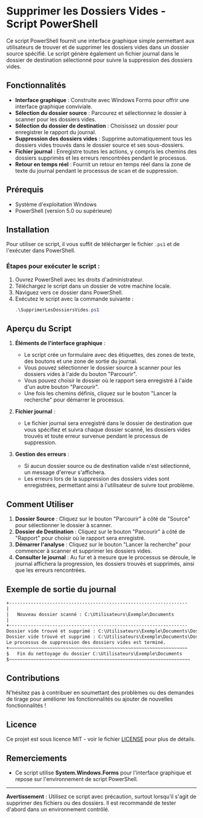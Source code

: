 
# Supprimer les Dossiers Vides - Script PowerShell

Ce script PowerShell fournit une interface graphique simple permettant aux utilisateurs de trouver et de supprimer les dossiers vides dans un dossier source spécifié. Le script génère également un fichier journal dans le dossier de destination sélectionné pour suivre la suppression des dossiers vides.

## Fonctionnalités
- **Interface graphique** : Construite avec Windows Forms pour offrir une interface graphique conviviale.
- **Sélection du dossier source** : Parcourez et sélectionnez le dossier à scanner pour les dossiers vides.
- **Sélection du dossier de destination** : Choisissez un dossier pour enregistrer le rapport du journal.
- **Suppression des dossiers vides** : Supprime automatiquement tous les dossiers vides trouvés dans le dossier source et ses sous-dossiers.
- **Fichier journal** : Enregistre toutes les actions, y compris les chemins des dossiers supprimés et les erreurs rencontrées pendant le processus.
- **Retour en temps réel** : Fournit un retour en temps réel dans la zone de texte du journal pendant le processus de scan et de suppression.

## Prérequis
- Système d'exploitation Windows
- PowerShell (version 5.0 ou supérieure)

## Installation
Pour utiliser ce script, il vous suffit de télécharger le fichier `.ps1` et de l'exécuter dans PowerShell.

### Étapes pour exécuter le script :
1. Ouvrez PowerShell avec les droits d'administrateur.
2. Téléchargez le script dans un dossier de votre machine locale.
3. Naviguez vers ce dossier dans PowerShell.
4. Exécutez le script avec la commande suivante :
   ```powershell
   .\SupprimerLesDossiersVides.ps1
   ```

## Aperçu du Script
1. **Éléments de l'interface graphique** :
   - Le script crée un formulaire avec des étiquettes, des zones de texte, des boutons et une zone de sortie du journal.
   - Vous pouvez sélectionner le dossier source à scanner pour les dossiers vides à l'aide du bouton "Parcourir".
   - Vous pouvez choisir le dossier où le rapport sera enregistré à l'aide d'un autre bouton "Parcourir".
   - Une fois les chemins définis, cliquez sur le bouton "Lancer la recherche" pour démarrer le processus.

2. **Fichier journal** :
   - Le fichier journal sera enregistré dans le dossier de destination que vous spécifiez et suivra chaque dossier scanné, les dossiers vides trouvés et toute erreur survenue pendant le processus de suppression.

3. **Gestion des erreurs** :
   - Si aucun dossier source ou de destination valide n'est sélectionné, un message d'erreur s'affichera.
   - Les erreurs lors de la suppression des dossiers vides sont enregistrées, permettant ainsi à l'utilisateur de suivre tout problème.

## Comment Utiliser
1. **Dossier Source** : Cliquez sur le bouton "Parcourir" à côté de "Source" pour sélectionner le dossier à scanner.
2. **Dossier de Destination** : Cliquez sur le bouton "Parcourir" à côté de "Rapport" pour choisir où le rapport sera enregistré.
3. **Démarrer l'analyse** : Cliquez sur le bouton "Lancer la recherche" pour commencer à scanner et supprimer les dossiers vides.
4. **Consulter le journal** : Au fur et à mesure que le processus se déroule, le journal affichera la progression, les dossiers trouvés et supprimés, ainsi que les erreurs rencontrées.

## Exemple de sortie du journal
```txt
+------------------------------------------------------------------
|
|   Nouveau dossier scanné : C:\Utilisateurs\Exemple\Documents
|
+------------------------------------------------------------------
Dossier vide trouvé et supprimé : C:\Utilisateurs\Exemple\Documents\DossierVide1
Dossier vide trouvé et supprimé : C:\Utilisateurs\Exemple\Documents\DossierVide2
Le processus de suppression des dossiers vides est terminé.
+~~~~~~~~~~~~~~~~~~~~~~~~~~~~~~~~~~~~~~~~~~~~~~~~~~~~~~~~~~~~~~~~~~
$   Fin du nettoyage du dossier C:\Utilisateurs\Exemple\Documents
$~~~~~~~~~~~~~~~~~~~~~~~~~~~~~~~~~~~~~~~~~~~~~~~~~~~~~~~~~~~~~~~~~~~
```

## Contributions
N'hésitez pas à contribuer en soumettant des problèmes ou des demandes de tirage pour améliorer les fonctionnalités ou ajouter de nouvelles fonctionnalités !

## Licence
Ce projet est sous licence MIT - voir le fichier [LICENSE](LICENSE) pour plus de détails.

## Remerciements
- Ce script utilise **System.Windows.Forms** pour l'interface graphique et repose sur l'environnement de script PowerShell.

---

**Avertissement** : Utilisez ce script avec précaution, surtout lorsqu'il s'agit de supprimer des fichiers ou des dossiers. Il est recommandé de tester d'abord dans un environnement contrôlé.
